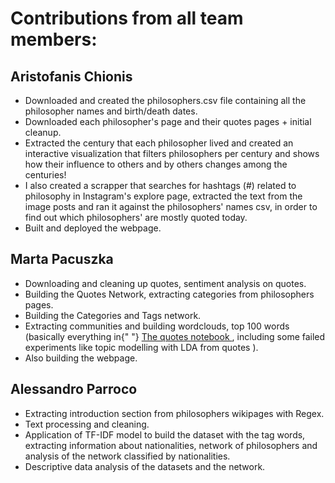 # Contributions from all team members:

## Aristofanis Chionis

- Downloaded and created the philosophers.csv file containing all the philosopher names and birth/death dates.
- Downloaded each philosopher's page and their quotes pages + initial cleanup. 
- Extracted the century that each philosopher lived and created an interactive visualization that filters philosophers per century and shows how their influence to others and by others changes among the centuries!
- I also created a scrapper that searches for hashtags (#) related to philosophy in Instagram's explore page, extracted the text from the image posts and ran it against the philosophers' names csv, in order to find out which philosophers' are mostly quoted today.
- Built and deployed the webpage.

## Marta Pacuszka

- Downloading and cleaning up quotes, sentiment analysis on quotes.              
- Building the Quotes Network, extracting categories from philosophers pages.
- Building the Categories and Tags network.
- Extracting communities and building wordclouds, top 100 words (basically everything in{" "} <a target="_blank" rel="noreferrer" href="https://github.com/aristofanischionis/PhilosophersPageNotebook/blob/main/FinalQuotesNotebook.ipynb">The quotes notebook </a>, including some failed experiments like topic modelling with LDA from quotes ). 
- Also building the webpage.

## Alessandro Parroco

- Extracting introduction section from philosophers wikipages with Regex.
- Text processing and cleaning.
- Application of TF-IDF model to build the dataset with the tag words, extracting information about nationalities, network of philosophers and analysis of the network classified by nationalities. 
- Descriptive data analysis of the datasets and the network.